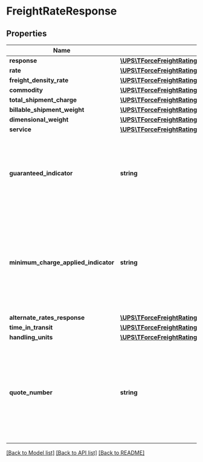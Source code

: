 # FreightRateResponse

## Properties
Name | Type | Description | Notes
------------ | ------------- | ------------- | -------------
**response** | [**\UPS\TForceFreightRating\TForceFreightRating\FreightRateResponseResponse**](FreightRateResponseResponse.md) |  | 
**rate** | [**\UPS\TForceFreightRating\TForceFreightRating\FreightRateResponseRate[]**](FreightRateResponseRate.md) |  | [optional] 
**freight_density_rate** | [**\UPS\TForceFreightRating\TForceFreightRating\FreightRateResponseFreightDensityRate**](FreightRateResponseFreightDensityRate.md) |  | [optional] 
**commodity** | [**\UPS\TForceFreightRating\TForceFreightRating\FreightRateResponseCommodity[]**](FreightRateResponseCommodity.md) |  | 
**total_shipment_charge** | [**\UPS\TForceFreightRating\TForceFreightRating\FreightRateResponseTotalShipmentCharge**](FreightRateResponseTotalShipmentCharge.md) |  | [optional] 
**billable_shipment_weight** | [**\UPS\TForceFreightRating\TForceFreightRating\FreightRateResponseBillableShipmentWeight**](FreightRateResponseBillableShipmentWeight.md) |  | [optional] 
**dimensional_weight** | [**\UPS\TForceFreightRating\TForceFreightRating\FreightRateResponseDimensionalWeight**](FreightRateResponseDimensionalWeight.md) |  | [optional] 
**service** | [**\UPS\TForceFreightRating\TForceFreightRating\FreightRateResponseService**](FreightRateResponseService.md) |  | [optional] 
**guaranteed_indicator** | **string** | This is an empty tag. The presence of the indicator indicates the rate returned is guaranteed. | [optional] 
**minimum_charge_applied_indicator** | **string** | This is an empty tag. The presence of the tag indicates the rate returned has a minimum charge applied to it. | [optional] 
**alternate_rates_response** | [**\UPS\TForceFreightRating\TForceFreightRating\FreightRateResponseAlternateRatesResponse[]**](FreightRateResponseAlternateRatesResponse.md) |  | [optional] 
**time_in_transit** | [**\UPS\TForceFreightRating\TForceFreightRating\FreightRateResponseTimeInTransit**](FreightRateResponseTimeInTransit.md) |  | [optional] 
**handling_units** | [**\UPS\TForceFreightRating\TForceFreightRating\FreightRateResponseHandlingUnits**](FreightRateResponseHandlingUnits.md) |  | [optional] 
**quote_number** | **string** | The Quote Number returned in the response associated to the specific LTL Freight Rate returned in the response. | [optional] 

[[Back to Model list]](../../README.md#documentation-for-models) [[Back to API list]](../../README.md#documentation-for-api-endpoints) [[Back to README]](../../README.md)

